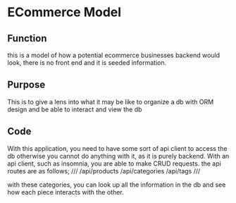 # ECommerce Model

## Function
this is a model of how a potential ecommerce businesses backend would look, there is no front end and it is seeded information.
## Purpose
This is to give a lens into what it may be like to organize a db with ORM design and be able to interact and view the db
## Code
With this application, you need to have some sort of api client to access the db otherwise you cannot do anything with it, as it is purely backend. With an api client, such as insomnia, you are able to make CRUD requests.
the api routes are as follows;
///
/api/products
/api/categories
/api/tags
///

with these categories, you can look up all the information in the db and see how each piece interacts with the other.
